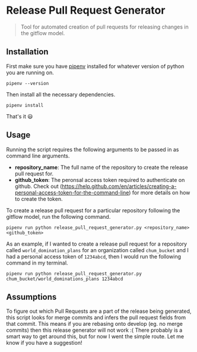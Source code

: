 # Release Pull Request Generator

> Tool for automated creation of pull requests for releasing changes in the gitflow model.

## Installation

First make sure you have [pipenv](https://github.com/pypa/pipenv) installed for whatever version of python you are running on.

```shell
pipenv --version
```

Then install all the necessary dependencies.

```shell
pipenv install
```

That's it :smiley:

## Usage

Running the script requires the following arguments to be passed in as command line arguments.

* **repository_name**: The full name of the repository to create the release pull request for.
* **github_token**: The peronsal access token required to authenticate on github. Check out (https://help.github.com/en/articles/creating-a-personal-access-token-for-the-command-line) for more details on how to create the token.

To create a release pull request for a particular repository following the gitflow model, run the following command.

```shell
pipenv run python release_pull_request_generator.py <repository_name> <github_token>
```

As an example, if I wanted to create a release pull request for a repository called `world_domination_plans` for an organization called `chum_bucket` and I had a personal access token of `1234abcd`, then I would run the following command in my terminal.

```shell
pipenv run python release_pull_request_generator.py chum_bucket/world_dominations_plans 1234abcd
```

## Assumptions

To figure out which Pull Requests are a part of the release being generated, this script looks for merge commits and infers the pull request fields from that commit. This means if you are rebasing onto develop (eg. no merge commits) then this release generator will not work :( There probably is a smart way to get around this, but for now I went the simple route. Let me know if you have a suggestion!
